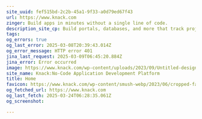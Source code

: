 ```yaml
---
site_uuid: fef515bd-2c2b-45a1-9f33-a0d79ed67f43
url: https://www.knack.com
zinger: Build apps in minutes without a single line of code.
description_site_cp: Build portals, databases, and more that track projects, people, assets, and docs.
tags: 
og_errors: true
og_last_error: 2025-03-08T20:39:43.014Z
og_error_message: HTTP error 401
jina_last_request: 2025-03-09T06:45:20.884Z
jina_error: Error occurred
image: https://www.knack.com/wp-content/uploads/2023/09/Untitled-design-87.png
site_name: Knack:No-Code Application Development Platform
title: Home
favicon: https://www.knack.com/wp-content/smush-webp/2023/06/cropped-favicon-1-192x192.png.webp
og_fetched_url: https://www.knack.com
og_last_fetch: 2025-03-24T06:28:35.061Z
og_screenshot: 

---
```


